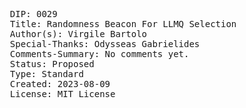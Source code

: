 <pre>
  DIP: 0029
  Title: Randomness Beacon For LLMQ Selection
  Author(s): Virgile Bartolo
  Special-Thanks: Odysseas Gabrielides
  Comments-Summary: No comments yet.
  Status: Proposed
  Type: Standard
  Created: 2023-08-09
  License: MIT License
</pre>
